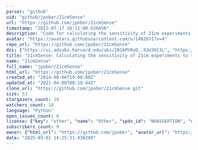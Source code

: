 ```yaml
---
parser: "github"
uid: "github/jpober/21cmSense"
url: "https://github.com/jpober/21cmSense"
timestamp: "2022-07-17 16:11:00.626656"
description: "Code for calculating the sensitivity of 21cm experiments to the EoR power spectrum"
avatar: "https://avatars.githubusercontent.com/u/1482671?v=4"
repo_url: "https://github.com/jpober/21cmSense"
doi: ["https://ui.adsabs.harvard.edu/abs/2016PhRvD..93d3013L", "https://ui.adsabs.harvard.edu/abs/2014ApJ...782...66P", "https://ui.adsabs.harvard.edu/abs/2016ascl.soft09013P/abstract"]
title: "21cmSense: Calculating the sensitivity of 21cm experiments to the EoR power spectrum"
name: "21cmSense"
full_name: "jpober/21cmSense"
html_url: "https://github.com/jpober/21cmSense"
created_at: "2014-08-06T19:06:00Z"
updated_at: "2021-04-08T08:18:44Z"
clone_url: "https://github.com/jpober/21cmSense.git"
size: 53
stargazers_count: 18
watchers_count: 18
language: "Python"
open_issues_count: 8
license: {"key": "other", "name": "Other", "spdx_id": "NOASSERTION", "url": null, "node_id": "MDc6TGljZW5zZTA="}
subscribers_count: 9
owner: {"html_url": "https://github.com/jpober", "avatar_url": "https://avatars.githubusercontent.com/u/1482671?v=4", "login": "jpober", "type": "User"}
date: "2025-03-01 14:25:31.930209"
---
```

